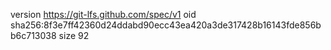 version https://git-lfs.github.com/spec/v1
oid sha256:8f3e7ff42360d24ddabd90ecc43ea420a3de317428b16143fde856bb6c713038
size 92
